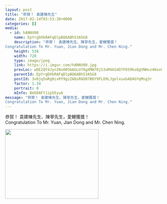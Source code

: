```yaml
---
layout: post
title: "恭賀！ 袁建棟先生" 
date: 2017-02-14T03:53:30+0000 
categories: [] 
media:
  - id: hANNV00
    name: EpYrgDXkRAFqDlpBQ6ABh53A5G8
    description: "恭賀！ 袁建棟先生、陳寧先生，愛鯉獲獎！
Congratulation To Mr. Yuan, Jian Dong and Mr. Chen Ning."   
    height: 538
    width: 720
    type: image/jpeg
    link: https://i.imgur.com/hANNV00.jpg
    prevLoc: wDE2QY4JynINx0056AGLU78gXMW78jS3xM4kG4D7F659koQgVNHvz4Kov0vGf14ExLwZRMiAm0OkqMg2Sl3Wy3YAZ3HPy8oLjDoNC4qBmkR2E4sqM9M4vKVGIxwrOJRkO2u4O45AL0Z3sgm3G7jxgkS7qlmZjP2pFnyg1nOA5DFXyy9vAG5rs5JngOOqBBiGNKOQEWzrC0nzWzmKNxi3jPYpl7m4h0Gk2kLPxYSr1MA3vLPPt23ZVVoL3DCploXR41mDFkM
    parentId: EpYrgDXkRAFqDlpBQ6ABh53A5G8
    postId: 3x0jq5oRg0ivRY9gzZADsR6D07B6Y9FLO9LJgolxuxGAQ4GYqMsg3r
    factor: 1.34
    portrait: 0
    mInfo: Bm5DAFt1ip5Eyu6
message: "恭賀！ 袁建棟先生、陳寧先生，愛鯉獲獎！  
Congratulation To Mr. Yuan, Jian Dong and Mr. Chen Ning."
---
```


恭賀！ 袁建棟先生、陳寧先生，愛鯉獲獎！  
Congratulation To Mr. Yuan, Jian Dong and Mr. Chen Ning.


[//]: #media:  
<a href="https://i.imgur.com/hANNV00.jpg"><img src="https://i.imgur.com/hANNV00.jpg" height="224" width="300" /></a> 
 
